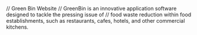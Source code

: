 // Green Bin Website
// GreenBin is an innovative application software designed to tackle the pressing issue of 
// food waste reduction within food establishments, such as restaurants, cafes, hotels, and other commercial kitchens.
